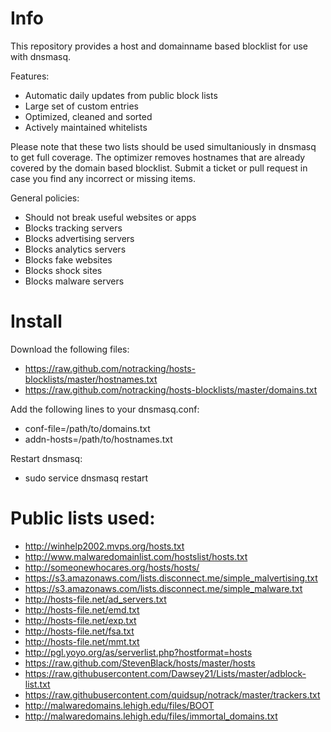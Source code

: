 # Info
This repository provides a host and domainname based blocklist for use with dnsmasq.

Features:
 - Automatic daily updates from public block lists
 - Large set of custom entries
 - Optimized, cleaned and sorted
 - Actively maintained whitelists

Please note that these two lists should be used simultaniously in dnsmasq to get full coverage. The optimizer removes hostnames that are already covered by the domain based blocklist.
Submit a ticket or pull request in case you find any incorrect or missing items.

General policies:
 - Should not break useful websites or apps
 - Blocks tracking servers
 - Blocks advertising servers
 - Blocks analytics servers
 - Blocks fake websites
 - Blocks shock sites
 - Blocks malware servers

# Install
Download the following files:
 - https://raw.github.com/notracking/hosts-blocklists/master/hostnames.txt
 - https://raw.github.com/notracking/hosts-blocklists/master/domains.txt

Add the following lines to your dnsmasq.conf:
 - conf-file=/path/to/domains.txt
 - addn-hosts=/path/to/hostnames.txt

Restart dnsmasq:
 - sudo service dnsmasq restart

# Public lists used:
 - http://winhelp2002.mvps.org/hosts.txt
 - http://www.malwaredomainlist.com/hostslist/hosts.txt
 - http://someonewhocares.org/hosts/hosts/
 - https://s3.amazonaws.com/lists.disconnect.me/simple_malvertising.txt
 - https://s3.amazonaws.com/lists.disconnect.me/simple_malware.txt
 - http://hosts-file.net/ad_servers.txt
 - http://hosts-file.net/emd.txt
 - http://hosts-file.net/exp.txt
 - http://hosts-file.net/fsa.txt
 - http://hosts-file.net/mmt.txt
 - http://pgl.yoyo.org/as/serverlist.php?hostformat=hosts
 - https://raw.github.com/StevenBlack/hosts/master/hosts
 - https://raw.githubusercontent.com/Dawsey21/Lists/master/adblock-list.txt
 - https://raw.githubusercontent.com/quidsup/notrack/master/trackers.txt
 - http://malwaredomains.lehigh.edu/files/BOOT
 - http://malwaredomains.lehigh.edu/files/immortal_domains.txt
